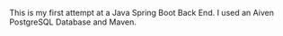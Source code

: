 This is my first attempt at a Java Spring Boot Back End. I used an Aiven PostgreSQL Database and Maven.
